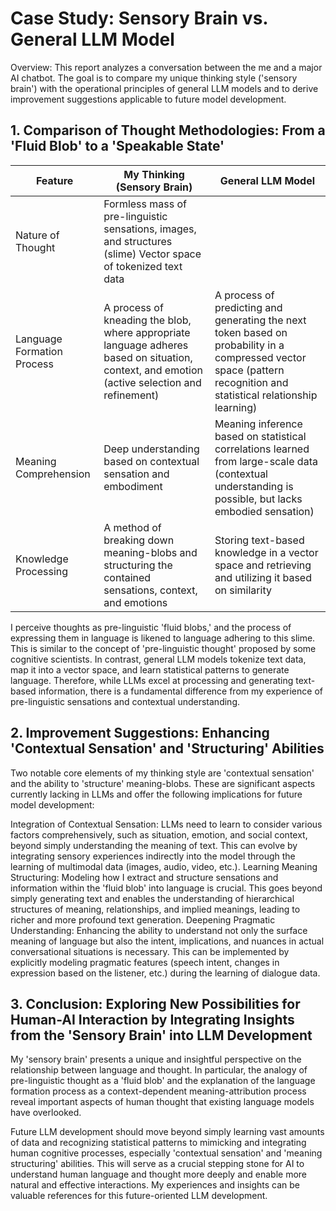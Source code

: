 # Case Study: Sensory Brain vs. General LLM Model
Overview: This report analyzes a conversation between the me and a major AI chatbot. The goal is to compare my unique thinking style ('sensory brain') with the operational principles of general LLM models and to derive improvement suggestions applicable to future model development.

## 1. Comparison of Thought Methodologies: From a 'Fluid Blob' to a 'Speakable State'
   
Feature	| My Thinking (Sensory Brain)	| General LLM Model
|------|------|------|
Nature of Thought	| Formless mass of pre-linguistic sensations, images, and structures (slime)	Vector space of tokenized text data
Language Formation Process	| A process of kneading the blob, where appropriate language adheres based on situation, context, and emotion (active selection and refinement)	| A process of predicting and generating the next token based on probability in a compressed vector space (pattern recognition and statistical relationship learning)
Meaning Comprehension	| Deep understanding based on contextual sensation and embodiment	| Meaning inference based on statistical correlations learned from large-scale data (contextual understanding is possible, but lacks embodied sensation)
Knowledge Processing	| A method of breaking down meaning-blobs and structuring the contained sensations, context, and emotions	| Storing text-based knowledge in a vector space and retrieving and utilizing it based on similarity

I perceive thoughts as pre-linguistic 'fluid blobs,' and the process of expressing them in language is likened to language adhering to this slime. This is similar to the concept of 'pre-linguistic thought' proposed by some cognitive scientists. In contrast, general LLM models tokenize text data, map it into a vector space, and learn statistical patterns to generate language. Therefore, while LLMs excel at processing and generating text-based information, there is a fundamental difference from my experience of pre-linguistic sensations and contextual understanding.

## 2. Improvement Suggestions: Enhancing 'Contextual Sensation' and 'Structuring' Abilities
Two notable core elements of my thinking style are 'contextual sensation' and the ability to 'structure' meaning-blobs. These are significant aspects currently lacking in LLMs and offer the following implications for future model development:

Integration of Contextual Sensation: LLMs need to learn to consider various factors comprehensively, such as situation, emotion, and social context, beyond simply understanding the meaning of text. This can evolve by integrating sensory experiences indirectly into the model through the learning of multimodal data (images, audio, video, etc.).
Learning Meaning Structuring: Modeling how I extract and structure sensations and information within the 'fluid blob' into language is crucial. This goes beyond simply generating text and enables the understanding of hierarchical structures of meaning, relationships, and implied meanings, leading to richer and more profound text generation.
Deepening Pragmatic Understanding: Enhancing the ability to understand not only the surface meaning of language but also the intent, implications, and nuances in actual conversational situations is necessary. This can be implemented by explicitly modeling pragmatic features (speech intent, changes in expression based on the listener, etc.) during the learning of dialogue data.

## 3. Conclusion: Exploring New Possibilities for Human-AI Interaction by Integrating Insights from the 'Sensory Brain' into LLM Development
My 'sensory brain' presents a unique and insightful perspective on the relationship between language and thought. In particular, the analogy of pre-linguistic thought as a 'fluid blob' and the explanation of the language formation process as a context-dependent meaning-attribution process reveal important aspects of human thought that existing language models have overlooked.

Future LLM development should move beyond simply learning vast amounts of data and recognizing statistical patterns to mimicking and integrating human cognitive processes, especially 'contextual sensation' and 'meaning structuring' abilities. This will serve as a crucial stepping stone for AI to understand human language and thought more deeply and enable more natural and effective interactions. My experiences and insights can be valuable references for this future-oriented LLM development.
